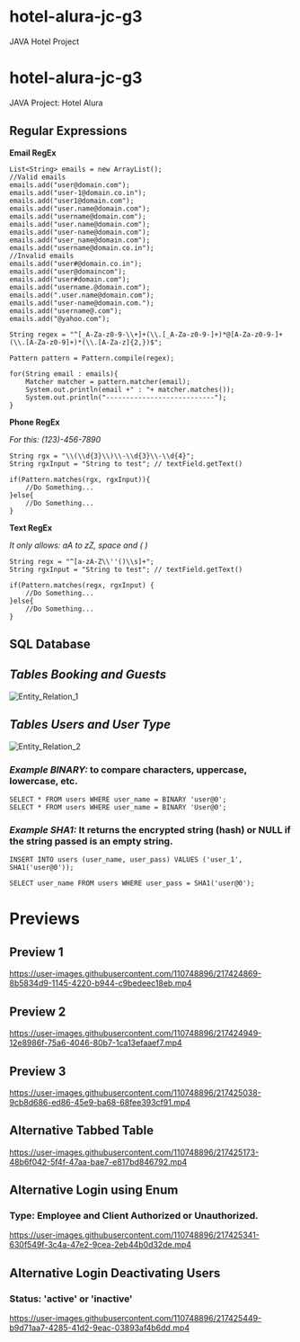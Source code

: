 # hotel-alura-jc-g3
JAVA Hotel Project

# hotel-alura-jc-g3
JAVA Project: Hotel Alura

## Regular Expressions

**Email RegEx**
```java:
List<String> emails = new ArrayList();
//Valid emails
emails.add("user@domain.com");
emails.add("user-1@domain.co.in");
emails.add("user1@domain.com");
emails.add("user.name@domain.com");
emails.add("username@domain.com");
emails.add("user.name@domain.com");
emails.add("user-name@domain.com");
emails.add("user_name@domain.com");
emails.add("username@domain.co.in");
//Invalid emails
emails.add("user#@domain.co.in");
emails.add("user@domaincom");
emails.add("user#domain.com");
emails.add("username.@domain.com");
emails.add(".user.name@domain.com");
emails.add("user-name@domain.com.");
emails.add("username@.com");
emails.add("@yahoo.com");

String regex = "^[_A-Za-z0-9-\\+]+(\\.[_A-Za-z0-9-]+)*@[A-Za-z0-9-]+(\\.[A-Za-z0-9]+)*(\\.[A-Za-z]{2,})$";

Pattern pattern = Pattern.compile(regex);

for(String email : emails){
    Matcher matcher = pattern.matcher(email);
    System.out.println(email +" : "+ matcher.matches());
    System.out.println("---------------------------");
}
```
**Phone RegEx**

*For this: (123)-456-7890*

```java:
String rgx = "\\(\\d{3}\\)\\-\\d{3}\\-\\d{4}";
String rgxInput = "String to test"; // textField.getText()

if(Pattern.matches(rgx, rgxInput)){
    //Do Something...
}else{
    //Do Something...
}
```

**Text RegEx**

*It only allows: aA to zZ, space and ( )*

```java:
String regx = "^[a-zA-Z\\''()\\s]+";
String rgxInput = "String to test"; // textField.getText()

if(Pattern.matches(regx, rgxInput) {
    //Do Something...
}else{
    //Do Something...
}
```

## SQL Database

## _Tables Booking and Guests_

![Entity_Relation_1](https://user-images.githubusercontent.com/110748896/217424467-64a1573c-4b8c-43ca-8ace-1b722bb0267d.png)

## _Tables Users and User Type_

![Entity_Relation_2](https://user-images.githubusercontent.com/110748896/217424698-03d666ea-967f-4978-931f-083606fc5b37.png)

### _Example BINARY:_ to compare characters, uppercase, lowercase, etc.

```sql:
SELECT * FROM users WHERE user_name = BINARY 'user@0';
SELECT * FROM users WHERE user_name = BINARY 'User@0';
```

### _Example SHA1:_ It returns the encrypted string (hash) or NULL if the string passed is an empty string.

```sql:
INSERT INTO users (user_name, user_pass) VALUES ('user_1', SHA1('user@0'));

SELECT user_name FROM users WHERE user_pass = SHA1('user@0');
```

# Previews

## Preview 1

https://user-images.githubusercontent.com/110748896/217424869-8b5834d9-1145-4220-b944-c9bedeec18eb.mp4

## Preview 2

https://user-images.githubusercontent.com/110748896/217424949-12e8986f-75a6-4046-80b7-1ca13efaaef7.mp4

## Preview 3

https://user-images.githubusercontent.com/110748896/217425038-9cb8d686-ed86-45e9-ba68-68fee393cf91.mp4

## Alternative Tabbed Table

https://user-images.githubusercontent.com/110748896/217425173-48b6f042-5f4f-47aa-bae7-e817bd846792.mp4

## Alternative Login using Enum

### Type: Employee and Client Authorized or Unauthorized.

https://user-images.githubusercontent.com/110748896/217425341-630f549f-3c4a-47e2-9cea-2eb44b0d32de.mp4

## Alternative Login Deactivating Users

### Status: 'active' or 'inactive'

https://user-images.githubusercontent.com/110748896/217425449-b9d71aa7-4285-41d2-9eac-03893af4b6dd.mp4
